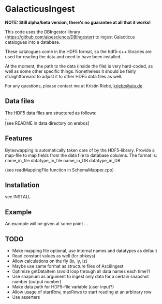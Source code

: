 GalacticusIngest
===============

**NOTE: Still alpha/beta version, there's no guarantee at all that it works!**

This code uses the DBIngestor library (https://github.com/aipescience/DBIngestor) to ingest Galacticus catalogues into a database.

These catalogues come in the HDF5 format, so the hdf5-c++ libraries are used for reading the data and need to have been installed. 

At the moment, the path to the data (inside the file) is very hard-coded, as well as some other specific things. Nonetheless it should be fairly straightforward to adjust it to other HDF5 data files as well.

For any questions, please contact me at
Kristin Riebe, kriebe@aip.de


Data files
-----------
The HDF5 data files are structured as follows:  
...  
[see README in data directory on erebos]


Features
---------
Byteswapping is automatically taken care of by the HDF5-library.
Provide a map-file to map fields from the data file to database columns. 
The format is:  
name_in_file  datatype_in_file  name_in_DB  datatype_in_DB

(see readMappingFile function in SchemaMapper.cpp)

Installation
--------------
see INSTALL


Example
--------
An example will be given at some point ...


TODO
-----
* Make mapping file optional, use internal names and datatypes as default
* Read constant values as well (for phkeys)
* Allow calculations on the fly (ix, iy, iz)
* Maybe use same format as structure files of AsciiIngest
* Optimize getDataItem (avoid loop through all data names each time?)
* Use snapnum as argument to ingest only data for a certain snapshot number (output number)
* Make data path for HDF5-file variable (user input?)
* Allow usage of startRow, maxRows to start reading at an arbitrary row
* Use asserters


